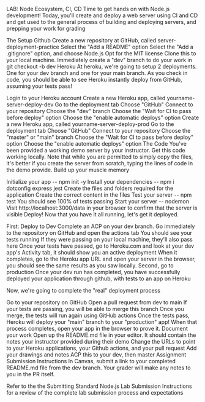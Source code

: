 LAB: Node Ecosystem, CI, CD
Time to get hands on with Node.js development! Today, you'll create and deploy a web server using CI and CD and get used to the general process of building and deploying servers, and prepping your work for grading

The Setup
Github
Create a new repository at GitHub, called server-deployment-practice
Select the "Add a README" option
Select the "Add a .gitignore" option, and choose Node.js
Opt for the MIT license
Clone this to your local machine.
Immediately create a "dev" branch to do your work in git checkout -b dev
Heroku
At heroku, we're going to setup 2 deployments. One for your dev branch and one for your main branch. As you check in code, you should be able to see Heroku instantly deploy from GitHub, assuming your tests pass!

Login to your Heroku account
Create a new Heroku app, called yourname-server-deploy-dev
Go to the deployment tab
Choose "GitHub"
Connect to your repository
Choose the "dev" branch
Choose the "Wait for CI to pass before deploy" option
Choose the "enable automatic deploys" option
Create a new Heroku app, called yourname-server-deploy-prod
Go to the deployment tab
Choose "GitHub"
Connect to your repository
Choose the "master" or "main" branch
Choose the "Wait for CI to pass before deploy" option
Choose the "enable automatic deploys" option
The Code
You've been provided a working demo server by your instructor. Get this code working locally. Note that while you are permitted to simply copy the files, it's better if you create the server from scratch, typing the lines of code in the demo provide. Build up your muscle memory

Initialize your app -- npm init -y
Install your dependencies -- npm i dotconfig express jest
Create the files and folders required for the application
Create the correct content in the files
Test your server -- npm test
You should see 100% of tests passing
Start your server -- nodemon
Visit http://localhost:3000/data in your browser to confirm that the server is visible
Deploy!
Now that you have it all running, let's get it deployed.

First: Deploy to Dev
Complete an ACP on your dev branch.
Go immediately to the repository on GitHub and open the actions tab
You should see your tests running
If they were passing on your local machine, they'll also pass here
Once your tests have passed, go to Heroku.com and look at your dev app's Activity tab, it should show you an active deployment
When it completes, go to the Heroku app URL and open your server in the browser, you should see the same results as you saw locally.
Second, go to production
Once your dev run has completed, you have successfully deployed your application through github, with tests to an app on Heroku

Now, we're going to complete the "real" deployment process

Go to your repository on GitHub
Open a pull request from dev to main
If your tests are passing, you will be able to merge this branch
Once you merge, the tests will run again using GitHub actions
Once the tests pass, Heroku will deploy your "main" branch to your "production" app!
When that process completes, open your app in the browser to prove it.
Document your work
Open up the README.md file in your editor. It should contain the notes your instructor provided during their demo
Change the URLs to point to your Heroku applications, your Github actions, and your pull request
Add your drawings and notes
ACP this to your dev, then master
Assignment Submission Instructions
In Canvas, submit a link to your completed README.md file from the dev branch. Your grader will make any notes to you in the PR itself.

Refer to the the Submitting Standard Node.js Lab Submission Instructions for a review of the complete lab submission process and expectations
